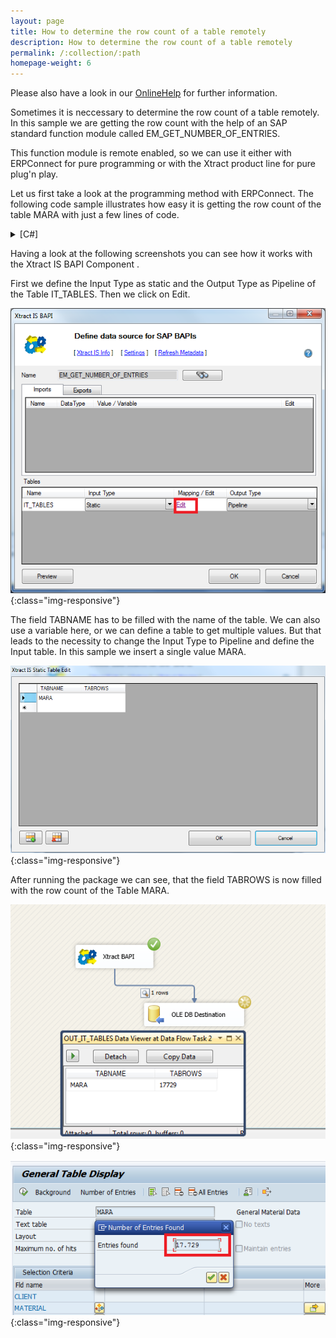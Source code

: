 ```yaml
---
layout: page
title: How to determine the row count of a table remotely
description: How to determine the row count of a table remotely
permalink: /:collection/:path
homepage-weight: 6
---
```


Please also have a look in our [OnlineHelp](https://help.theobald-software.com/en/) for further information.

Sometimes it is neccessary to determine the row count of a table remotely. In this sample we are getting the row count with the help of an SAP standard function module called EM_GET_NUMBER_OF_ENTRIES.

This function module is remote enabled, so we can use it either with ERPConnect for pure programming or with the Xtract product line for pure plug'n play.

Let us first take a look at the programming method with ERPConnect. The following code sample illustrates how easy it is getting the row count of the table MARA with just a few lines of code.

<details>
<summary>[C#]</summary>
{% highlight csharp %}
R3Connection con = new R3Connection("SAPServer", 00, "SAPUser", "Password", "EN", "800");
RFCFunction func = con.CreateFunction("EM_GET_NUMBER_OF_ENTRIES");
RFCStructure entrystruc = func.Tables["IT_TABLES"].AddRow();
entrystruc["TABNAME"] = "MARA";
CountFunc.Execute();
if (func.Tables["IT_TABLES"].RowCount>0)
Console.WriteLine(func.Tables["IT_TABLES"][0, "TABROWS"].ToString());
{% endhighlight %}
</details>

Having a look at the following screenshots you can see how it works with the Xtract IS BAPI Component .

First we define the Input Type as static and the Output Type as Pipeline of the Table IT_TABLES.
Then we click on Edit.

![BAPI-Row-Count-01](/img/contents/BAPI-Row-Count-01.png){:class="img-responsive"}

The field TABNAME has to be filled with the name of the table. We can also use a variable here, or we can define a table to get multiple values. But that leads to the necessity to change the Input Type to Pipeline and define the Input table. In this sample we insert a single value MARA. 

![BAPI-Row-Count-02](/img/contents/BAPI-Row-Count-02.png){:class="img-responsive"}

After running the package we can see, that the field TABROWS is now filled with the row count of the Table MARA.

![BAPI-Row-Count-03](/img/contents/BAPI-Row-Count-03.png){:class="img-responsive"}

![BAPI-Row-Count-04](/img/contents/BAPI-Row-Count-04.png){:class="img-responsive"}
